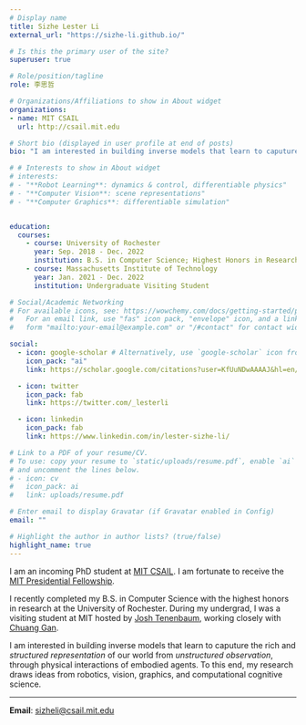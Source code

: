 ```yaml
---
# Display name
title: Sizhe Lester Li
external_url: "https://sizhe-li.github.io/"

# Is this the primary user of the site?
superuser: true

# Role/position/tagline
role: 李思哲

# Organizations/Affiliations to show in About widget
organizations:
- name: MIT CSAIL
  url: http://csail.mit.edu

# Short bio (displayed in user profile at end of posts)
bio: "I am interested in building inverse models that learn to caputure the rich and *structured representation* of our world from *unstructured observation*, through physical interactions of embodied agents. To this end, my research draws ideas from robotics, vision, graphics, and computational cognitive science."

# # Interests to show in About widget
# interests:
# - "**Robot Learning**: dynamics & control, differentiable physics"
# - "**Computer Vision**: scene representations"
# - "**Computer Graphics**: differentiable simulation"


education:
  courses:
    - course: University of Rochester
      year: Sep. 2018 - Dec. 2022
      institution: B.S. in Computer Science; Highest Honors in Research
    - course: Massachusetts Institute of Technology
      year: Jan. 2021 - Dec. 2022
      institution: Undergraduate Visiting Student

# Social/Academic Networking
# For available icons, see: https://wowchemy.com/docs/getting-started/page-builder/#icons
#   For an email link, use "fas" icon pack, "envelope" icon, and a link in the
#   form "mailto:your-email@example.com" or "/#contact" for contact widget.

social:
  - icon: google-scholar # Alternatively, use `google-scholar` icon from `ai` icon pack
    icon_pack: "ai"
    link: https://scholar.google.com/citations?user=KfUuNDwAAAAJ&hl=en/

  - icon: twitter
    icon_pack: fab
    link: https://twitter.com/_lesterli

  - icon: linkedin
    icon_pack: fab
    link: https://www.linkedin.com/in/lester-sizhe-li/

# Link to a PDF of your resume/CV.
# To use: copy your resume to `static/uploads/resume.pdf`, enable `ai` icons in `params.toml`, 
# and uncomment the lines below.
# - icon: cv
#   icon_pack: ai
#   link: uploads/resume.pdf

# Enter email to display Gravatar (if Gravatar enabled in Config)
email: ""

# Highlight the author in author lists? (true/false)
highlight_name: true
---
```

I am an incoming PhD student at [MIT CSAIL](http://csail.mit.edu/). I am fortunate to receive the [MIT Presidential Fellowship](https://oge.mit.edu/fellowships/presidential-graduate-fellowship-program/).

I recently completed my B.S. in Computer Science with the highest honors in research at the University of Rochester. During my undergrad, I was a visiting student at MIT hosted by [Josh Tenenbaum](http://web.mit.edu/cocosci/josh.html), working closely with [Chuang Gan](http://people.csail.mit.edu/ganchuang/).

I am interested in building inverse models that learn to caputure the rich and *structured representation* of our world from *unstructured observation*, through physical interactions of embodied agents. To this end, my research draws ideas from robotics, vision, graphics, and computational cognitive science.

---
**Email**: sizheli@csail.mit.edu